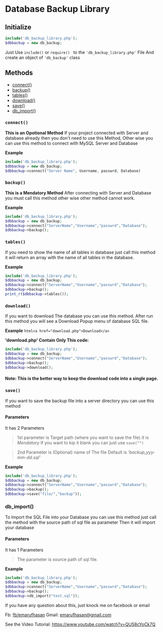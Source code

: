 # Database Backup Library 
## Initialize
```php
include('db_backup_library.php');
$dbbackup = new db_backup;
```

Just Use `include()` or `require() ` to the `'db_backup_library.php'` File
And create an object of `'db_backup'` class


## Methods
	
* [connect()](#connect)
* [backup()](#backup)
* [tables()](#tables)
* [download()](#download)
* [save()](#save)
* [db_import()](#db_import)

### `connect()`
**This is an Opotional Method**
If your project connected with Server and database already then you don't need to use this Method,
Other wise you can use this method to connect with MySQL Server and Database
	
**Example**
	
```php 
include('db_backup_library.php');
$dbbackup = new db_backup;
$dbbackup->connect("Server Name", Username, passwrd, Database)
```

### `backup()`
**This is a Mendatory Method**
After connecting with Server and Database you must call this method other wise other method cannot work.

**Example**
```php
include('db_backup_library.php');
$dbbackup = new db_backup;
$dbbackup->connect("ServerName","Username","passwrd","Database");
$dbbackup->backup();
```

	
### `tables()`
If you need to show the name of all tables in database just call this method it will return an array with the name of all tables in the database.
	
**Example**
```php	
include('db_backup_library.php');
$dbbackup = new db_backup;
$dbbackup->connect("ServerName","Username","passwrd","Database");
$dbbackup->backup();
print_r($dbbackup->tables());
```

### `download()`
If you want to download The database you can use this method. After run this method you will see a Download Popup menu of database SQL file.
	
**Example**
```html<a href="download.php">Download</a>```
	
**'download.php' Contain Only This code:**
	
```php 
include('db_backup_library.php');
$dbbackup = new db_backup;
$dbbackup->connect("ServerName","Username","passwrd","Database");
$dbbackup->backup();
$dbbackup->download();
```

#### Note: This is the better way to keep the download code into a single page.

### `save()`
If you want to save the backup file into a server directory you can use this method
#### Parameters
It has 2 Parameters
> 1st parameter is Target path (where you want to save the file) *It is Mendatory* If you want to kip it blank you can just use `save("")`
	
> 2nd Parameter is (Optional) name of The file Default is *'backup_yyy-mm-dd.sql'*
	
**Example**
	
```php
include('db_backup_library.php');
$dbbackup = new db_backup;
$dbbackup->connect("ServerName","Username","passwrd","Database");
$dbbackup->backup();
$dbbackup->save("file/","backup"));
```
### db_import()
To Import the SQL File into your Database you can use this method just call the method with the source path of sql file as parameter Then it will import your database
	
#### Parameters
It has 1 Parameters
> The parameter is source path of sql file.
	
**Example**
	
```php
include('db_backup_library.php');
$dbbackup = new db_backup;
$dbbackup->connect("ServerName","Username","passwrd","Database");
$dbbackup->backup();
$dbbackup->db_import("test.sql"));
```
	
If you have any question about this, just knock me on facebook or email
	
Fb: [fb/emarufhasan](https://facebook.com/emarufhasan)
Gmail: emarufhasan@gmail.com
	
See the Video Tutorial: https://www.youtube.com/watch?v=QUS8cYoCk7Q
